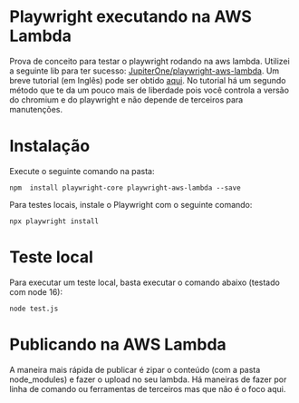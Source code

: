 # Playwright executando na AWS Lambda

Prova de conceito para testar o playwright rodando na aws lambda. Utilizei a seguinte lib para ter sucesso: [JupiterOne/playwright-aws-lambda](https://github.com/JupiterOne/playwright-aws-lambda).
Um breve tutorial (em Inglês) pode ser obtido [aqui](https://scrapingant.com/blog/how-to-run-playwright-on-aws-lambda). No tutorial há um segundo método que te da um pouco mais de liberdade pois você controla a versão do chromium e do playwright e não depende de terceiros para manutenções.


# Instalação

Execute o seguinte comando na pasta:

    npm  install playwright-core playwright-aws-lambda --save

Para testes locais, instale o Playwright com o seguinte comando:

    npx playwright install


# Teste local

Para executar um teste local, basta executar o comando abaixo (testado com node 16):

    node test.js

# Publicando na AWS Lambda

A maneira mais rápida de publicar é zipar o conteúdo (com a pasta node_modules) e fazer o upload no seu lambda. 
Há maneiras de fazer por linha de comando ou ferramentas de terceiros mas que não é o foco aqui.
